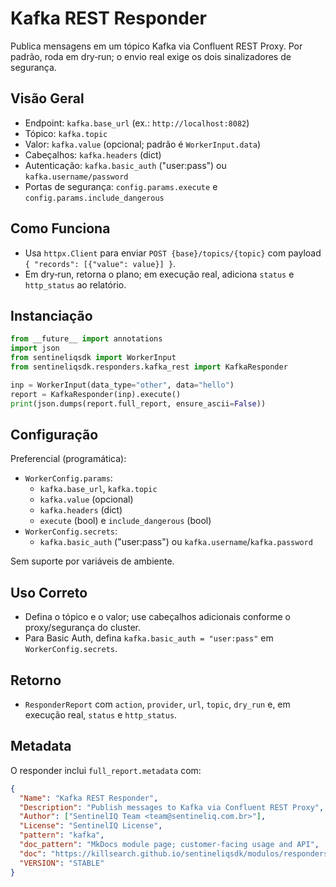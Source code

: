 # Kafka REST Responder

Publica mensagens em um tópico Kafka via Confluent REST Proxy. Por padrão, roda em dry‑run; o
envio real exige os dois sinalizadores de segurança.

## Visão Geral

- Endpoint: `kafka.base_url` (ex.: `http://localhost:8082`)
- Tópico: `kafka.topic`
- Valor: `kafka.value` (opcional; padrão é `WorkerInput.data`)
- Cabeçalhos: `kafka.headers` (dict)
- Autenticação: `kafka.basic_auth` ("user:pass") ou `kafka.username/password`
- Portas de segurança: `config.params.execute` e `config.params.include_dangerous`

## Como Funciona

- Usa `httpx.Client` para enviar `POST {base}/topics/{topic}` com payload `{ "records": [{"value": value}] }`.
- Em dry‑run, retorna o plano; em execução real, adiciona `status` e `http_status` ao relatório.

## Instanciação

```python
from __future__ import annotations
import json
from sentineliqsdk import WorkerInput
from sentineliqsdk.responders.kafka_rest import KafkaResponder

inp = WorkerInput(data_type="other", data="hello")
report = KafkaResponder(inp).execute()
print(json.dumps(report.full_report, ensure_ascii=False))
```

## Configuração

Preferencial (programática):

- `WorkerConfig.params`:
  - `kafka.base_url`, `kafka.topic`
  - `kafka.value` (opcional)
  - `kafka.headers` (dict)
  - `execute` (bool) e `include_dangerous` (bool)
- `WorkerConfig.secrets`:
  - `kafka.basic_auth` ("user:pass") ou `kafka.username`/`kafka.password`

Sem suporte por variáveis de ambiente.

## Uso Correto

- Defina o tópico e o valor; use cabeçalhos adicionais conforme o proxy/segurança do cluster.
- Para Basic Auth, defina `kafka.basic_auth = "user:pass"` em `WorkerConfig.secrets`.

## Retorno

- `ResponderReport` com `action`, `provider`, `url`, `topic`, `dry_run` e, em execução real,
  `status` e `http_status`.

## Metadata

O responder inclui `full_report.metadata` com:

```json
{
  "Name": "Kafka REST Responder",
  "Description": "Publish messages to Kafka via Confluent REST Proxy",
  "Author": ["SentinelIQ Team <team@sentineliq.com.br>"],
  "License": "SentinelIQ License",
  "pattern": "kafka",
  "doc_pattern": "MkDocs module page; customer-facing usage and API",
  "doc": "https://killsearch.github.io/sentineliqsdk/modulos/responders/kafka_rest/",
  "VERSION": "STABLE"
}
```
